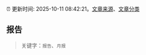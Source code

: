 :alarm_clock: 更新时间: 2025-10-11 08:42:21。[文章来源](/README.md)、[文章分类](/TAGS.md)

## 报告


> 关键字：`报告`、`月报`



